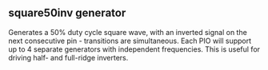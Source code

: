 ## square50inv generator
Generates a 50% duty cycle square wave, with an inverted signal on the next consecutive pin - transitions are simultaneous.
Each PIO will support up to 4 separate generators with independent frequencies. This is useful for driving half- and full-ridge inverters.
